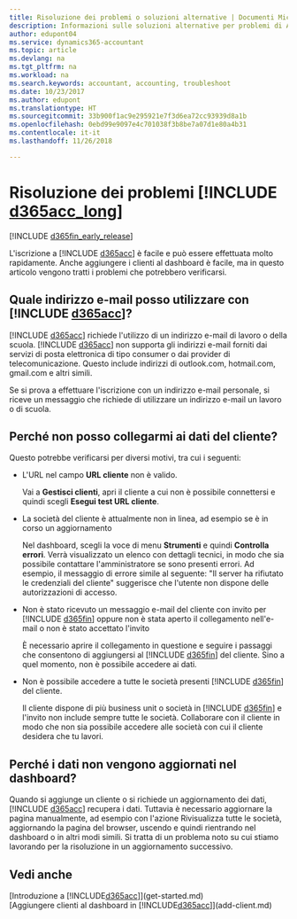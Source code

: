 ```yaml
---
title: Risoluzione dei problemi o soluzioni alternative | Documenti Microsoft
description: Informazioni sulle soluzioni alternative per problemi di Accountant Hub per Dynamics 365.
author: edupont04
ms.service: dynamics365-accountant
ms.topic: article
ms.devlang: na
ms.tgt_pltfrm: na
ms.workload: na
ms.search.keywords: accountant, accounting, troubleshoot
ms.date: 10/23/2017
ms.author: edupont
ms.translationtype: HT
ms.sourcegitcommit: 33b900f1ac9e295921e7f3d6ea72cc93939d8a1b
ms.openlocfilehash: 0ebd99e9097e4c701038f3b8be7a07d1e80a4b31
ms.contentlocale: it-it
ms.lasthandoff: 11/26/2018

---
```

# <a name="troubleshooting-include-d365acclongincludesd365acclongmdmd"></a>Risoluzione dei problemi [!INCLUDE [d365acc_long](includes/d365acc_long_md.md)]
[!INCLUDE [d365fin_early_release](includes/d365fin_early_release.md.md)]

L'iscrizione a [!INCLUDE [d365acc](includes/d365acc_md.md)] è facile e può essere effettuata molto rapidamente. Anche aggiungere i clienti al dashboard è facile, ma in questo articolo vengono tratti i problemi che potrebbero verificarsi.

## <a name="what-email-address-can-i-use-with-include-d365accincludesd365accmdmd"></a>Quale indirizzo e-mail posso utilizzare con [!INCLUDE [d365acc](includes/d365acc_md.md)]?
[!INCLUDE [d365acc](includes/d365acc_md.md)] richiede l'utilizzo di un indirizzo e-mail di lavoro o della scuola. [!INCLUDE [d365acc](includes/d365acc_md.md)] non supporta gli indirizzi e-mail forniti dai servizi di posta elettronica di tipo consumer o dai provider di telecomunicazione. Questo include indirizzi di outlook.com, hotmail.com, gmail.com e altri simili.  

Se si prova a effettuare l'iscrizione con un indirizzo e-mail personale, si riceve un messaggio che richiede di utilizzare un indirizzo e-mail un lavoro o di scuola.  

## <a name="why-cant-i-connect-to-my-clients-data"></a>Perché non posso collegarmi ai dati del cliente?
Questo potrebbe verificarsi per diversi motivi, tra cui i seguenti:

- L'URL nel campo **URL cliente** non è valido.  

  Vai a **Gestisci clienti**, apri il cliente a cui non è possibile connettersi e quindi scegli **Esegui test URL cliente**.  
- La società del cliente è attualmente non in linea, ad esempio se è in corso un aggiornamento

  Nel dashboard, scegli la voce di menu **Strumenti** e quindi **Controlla errori**. Verrà visualizzato un elenco con dettagli tecnici, in modo che sia possibile contattare l'amministratore se sono presenti errori. Ad esempio, il messaggio di errore simile al seguente: "Il server ha rifiutato le credenziali del cliente" suggerisce che l'utente non dispone delle autorizzazioni di accesso.  
- Non è stato ricevuto un messaggio e-mail del cliente con invito per [!INCLUDE [d365fin](includes/d365fin_md.md)] oppure non è stata aperto il collegamento nell'e-mail o non è stato accettato l'invito

  È necessario aprire il collegamento in questione e seguire i passaggi che consentono di aggiungersi al [!INCLUDE [d365fin](includes/d365fin_md.md)] del cliente. Sino a quel momento, non è possibile accedere ai dati.  
- Non è possibile accedere a tutte le società presenti [!INCLUDE [d365fin](includes/d365fin_md.md)] del cliente.

  Il cliente dispone di più business unit o società in [!INCLUDE [d365fin](includes/d365fin_md.md)] e l'invito non include sempre tutte le società. Collaborare con il cliente in modo che non sia possibile accedere alle società con cui il cliente desidera che tu lavori.  

## <a name="why-doesnt-the-data-refresh-in-my-dashboard"></a>Perché i dati non vengono aggiornati nel dashboard?
Quando si aggiunge un cliente o si richiede un aggiornamento dei dati, [!INCLUDE [d365acc](includes/d365acc_md.md)] recupera i dati. Tuttavia è necessario aggiornare la pagina manualmente, ad esempio con l'azione Rivisualizza tutte le società, aggiornando la pagina del browser, uscendo e quindi rientrando nel dashboard o in altri modi simili. Si tratta di un problema noto su cui stiamo lavorando per la risoluzione in un aggiornamento successivo.  

## <a name="see-also"></a>Vedi anche
[Introduzione a [!INCLUDE[d365acc](includes/d365acc_md.md)]](get-started.md)  
[Aggiungere clienti al dashboard in [!INCLUDE[d365acc](includes/d365acc_md.md)]](add-client.md)  

